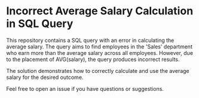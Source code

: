 # Incorrect Average Salary Calculation in SQL Query

This repository contains a SQL query with an error in calculating the average salary. The query aims to find employees in the 'Sales' department who earn more than the average salary across all employees.  However, due to the placement of AVG(salary), the query produces incorrect results.

The solution demonstrates how to correctly calculate and use the average salary for the desired outcome. 

Feel free to open an issue if you have questions or suggestions.